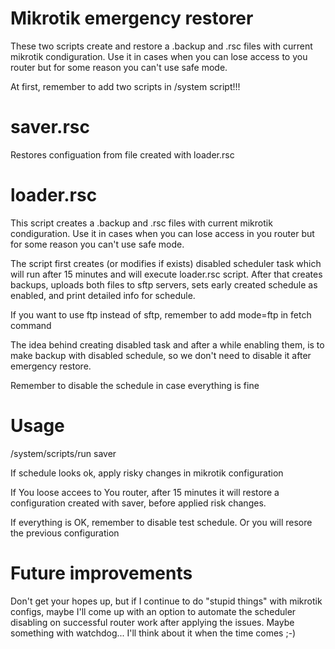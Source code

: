 # Mikrotik emergency restorer

These two scripts create and restore a .backup and .rsc files with current mikrotik condiguration. Use it in cases when you can lose access to you router but for some reason you can't use safe mode.

At first, remember to add two scripts in /system script!!! 

saver.rsc
==========
Restores configuation from file created with loader.rsc

loader.rsc 
==========
This script creates a .backup and .rsc files with current mikrotik condiguration. Use it in cases when you can lose access in you router but for some reason you can't use safe mode.

The script first creates (or modifies if exists) disabled scheduler task which will run after 15 minutes and will execute loader.rsc script. After that creates backups, uploads both files to sftp servers, sets early created schedule as enabled, and print detailed info for schedule.

If you want to use ftp instead of sftp, remember to add mode=ftp in fetch command
 
The idea behind creating disabled task and after a while enabling them, is to make backup with disabled schedule, so we don't need to disable it after emergency restore.

Remember to disable the schedule in case everything is fine

# Usage

/system/scripts/run saver

If schedule looks ok, apply risky changes in mikrotik configuration

If You loose accees to You router, after 15 minutes it will restore a configuration created with saver, before applied risk changes.

If everything is OK, remember to disable test schedule. Or you will resore the previous configuration

# Future improvements

Don't get your hopes up, but if I continue to do "stupid things" with mikrotik configs, maybe I'll come up with an option to automate the scheduler disabling on successful router work after applying the issues. Maybe something with watchdog... I'll think about it when the time comes ;-)
